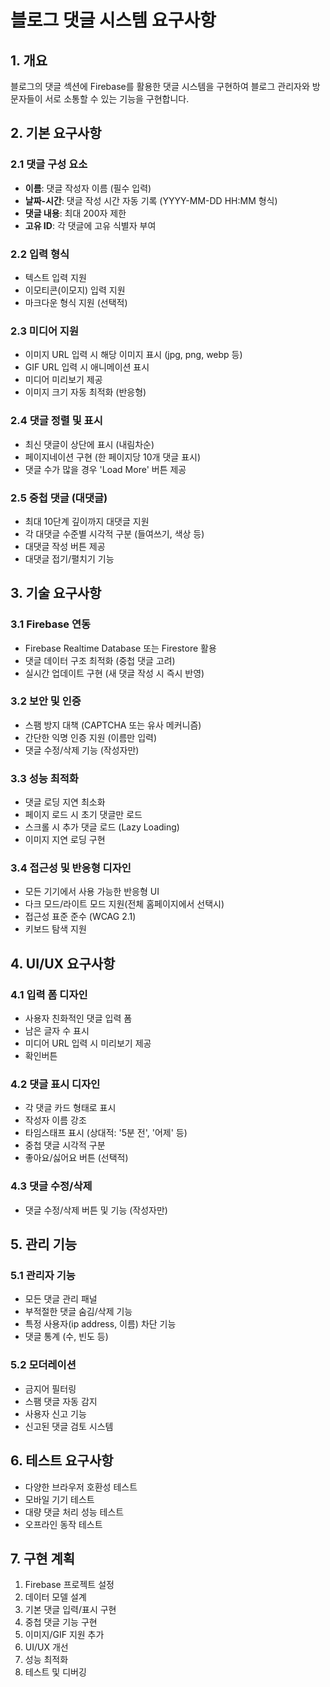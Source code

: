 # 블로그 댓글 시스템 요구사항

## 1. 개요
블로그의 댓글 섹션에 Firebase를 활용한 댓글 시스템을 구현하여 블로그 관리자와 방문자들이 서로 소통할 수 있는 기능을 구현합니다.

## 2. 기본 요구사항

### 2.1 댓글 구성 요소
- **이름**: 댓글 작성자 이름 (필수 입력)
- **날짜-시간**: 댓글 작성 시간 자동 기록 (YYYY-MM-DD HH:MM 형식)
- **댓글 내용**: 최대 200자 제한
- **고유 ID**: 각 댓글에 고유 식별자 부여

### 2.2 입력 형식
- 텍스트 입력 지원
- 이모티콘(이모지) 입력 지원
- 마크다운 형식 지원 (선택적)

### 2.3 미디어 지원
- 이미지 URL 입력 시 해당 이미지 표시 (jpg, png, webp 등)
- GIF URL 입력 시 애니메이션 표시
- 미디어 미리보기 제공
- 이미지 크기 자동 최적화 (반응형)

### 2.4 댓글 정렬 및 표시
- 최신 댓글이 상단에 표시 (내림차순)
- 페이지네이션 구현 (한 페이지당 10개 댓글 표시)
- 댓글 수가 많을 경우 'Load More' 버튼 제공

### 2.5 중첩 댓글 (대댓글)
- 최대 10단계 깊이까지 대댓글 지원
- 각 대댓글 수준별 시각적 구분 (들여쓰기, 색상 등)
- 대댓글 작성 버튼 제공
- 대댓글 접기/펼치기 기능

## 3. 기술 요구사항

### 3.1 Firebase 연동
- Firebase Realtime Database 또는 Firestore 활용
- 댓글 데이터 구조 최적화 (중첩 댓글 고려)
- 실시간 업데이트 구현 (새 댓글 작성 시 즉시 반영)

### 3.2 보안 및 인증
- 스팸 방지 대책 (CAPTCHA 또는 유사 메커니즘)
- 간단한 익명 인증 지원 (이름만 입력)
- 댓글 수정/삭제 기능 (작성자만)

### 3.3 성능 최적화
- 댓글 로딩 지연 최소화
- 페이지 로드 시 초기 댓글만 로드
- 스크롤 시 추가 댓글 로드 (Lazy Loading)
- 이미지 지연 로딩 구현

### 3.4 접근성 및 반응형 디자인
- 모든 기기에서 사용 가능한 반응형 UI
- 다크 모드/라이트 모드 지원(전체 홈페이지에서 선택시)
- 접근성 표준 준수 (WCAG 2.1)
- 키보드 탐색 지원

## 4. UI/UX 요구사항

### 4.1 입력 폼 디자인
- 사용자 친화적인 댓글 입력 폼
- 남은 글자 수 표시
- 미디어 URL 입력 시 미리보기 제공
- 확인버튼

### 4.2 댓글 표시 디자인
- 각 댓글 카드 형태로 표시
- 작성자 이름 강조
- 타임스태프 표시 (상대적: '5분 전', '어제' 등)
- 중첩 댓글 시각적 구분
- 좋아요/싫어요 버튼 (선택적)

### 4.3 댓글 수정/삭제
- 댓글 수정/삭제 버튼 및 기능 (작성자만)

## 5. 관리 기능

### 5.1 관리자 기능
- 모든 댓글 관리 패널
- 부적절한 댓글 숨김/삭제 기능
- 특정 사용자(ip address, 이름) 차단 기능
- 댓글 통계 (수, 빈도 등)

### 5.2 모더레이션
- 금지어 필터링
- 스팸 댓글 자동 감지
- 사용자 신고 기능
- 신고된 댓글 검토 시스템

## 6. 테스트 요구사항
- 다양한 브라우저 호환성 테스트
- 모바일 기기 테스트
- 대량 댓글 처리 성능 테스트
- 오프라인 동작 테스트

## 7. 구현 계획
1. Firebase 프로젝트 설정
2. 데이터 모델 설계
3. 기본 댓글 입력/표시 구현
4. 중첩 댓글 기능 구현
5. 이미지/GIF 지원 추가
6. UI/UX 개선
7. 성능 최적화
8. 테스트 및 디버깅